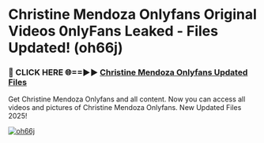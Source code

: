 # Christine Mendoza Onlyfans Original Videos 0nlyFans Leaked - Files Updated! (oh66j)

<h3>🔴 CLICK HERE 🌐==►► <a href="https://tinyurl.com/2jnfzry5" rel="nofollow">Christine Mendoza Onlyfans Updated Files</a></h3>

Get Christine Mendoza Onlyfans and all content. Now you can access all videos and pictures of Christine Mendoza Onlyfans. New Updated Files 2025!

[![oh66j](https://i.imgur.com/GyGTBgg.gif)](https://tinyurl.com/2jnfzry5)
